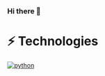 ### Hi there 👋

# ⚡ Technologies
[![python](http://ForTheBadge.com/images/badges/made-with-python.svg)](https://www.python.org/)


<!--
**SlavatarGit/SlavatarGit** is a ✨ _special_ ✨ repository because its `README.md` (this file) appears on your GitHub profile.

Here are some ideas to get you started:

- 🔭 I’m currently working on ...
- 🌱 I’m currently learning ...
- 👯 I’m looking to collaborate on ...
- 🤔 I’m looking for help with ...
- 💬 Ask me about ...
- 📫 How to reach me: ...
- 😄 Pronouns: ...
- ⚡ Fun fact: ...
-->
